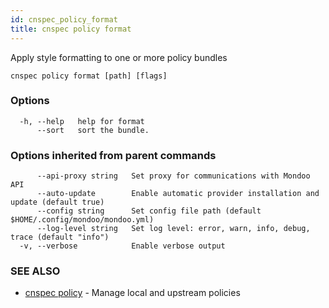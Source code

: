 ```yaml
---
id: cnspec_policy_format
title: cnspec policy format
---
```


Apply style formatting to one or more policy bundles

```
cnspec policy format [path] [flags]
```

### Options

```
  -h, --help   help for format
      --sort   sort the bundle.
```

### Options inherited from parent commands

```
      --api-proxy string   Set proxy for communications with Mondoo API
      --auto-update        Enable automatic provider installation and update (default true)
      --config string      Set config file path (default $HOME/.config/mondoo/mondoo.yml)
      --log-level string   Set log level: error, warn, info, debug, trace (default "info")
  -v, --verbose            Enable verbose output
```

### SEE ALSO

- [cnspec policy](cnspec_policy.md) - Manage local and upstream policies

